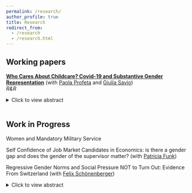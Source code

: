 ```yaml
---
permalink: /research/
author_profile: true
title: Research
redirect_from:
  - /research
  - /research.html
---
```

## Working papers

  [**Who Cares About Childcare? Covid-19 and Substantive Gender Representation**](https://www.dropbox.com/scl/fi/nju96trouq2uu2hrer784/Marchese_Profeta_Savio_childcare.pdf?rlkey=2muw8sa2lvo3fbdqugghn5eli&dl=0) (with [Paola Profeta](https://sites.google.com/view/paola-profeta) and [Giulia Savio](https://sites.google.com/view/giuliasavioswebpage/home?authuser=0))  <br/>
  _R&R_
  <details>
  <summary>Click to view abstract</summary>
 Using the Covid-19 pandemic as a natural experiment, we examine gender differences in public funds allocation to childcare in Italy, one of the first countries severely hit by the crisis. We analyze close mixed-gender races in Italian local elections in small municipalities without gender quotas from 2016 to 2023. Our findings show that pre Covid-19 female mayors spent more on childcare than male mayors. However, during the pandemic, the gender gap closed, as male mayors increased spending, a trend that continued post-pandemic. Results are consistent with a change in salience of childcare.
  </details> <br/>
 
## Work in Progress

Women and Mandatory Military Service

Self Confidence of Job Market Candidates in Economics: is there a gender gap and does the gender of the supervisor matter?  (with [Patricia Funk](https://sites.google.com/site/patriciafelicitasfunk/patricia-funks-research-webpage)) <br/>

Regressive Gender Norms and Social Pressure NOT to Turn Out: Evidence From Switzerland  (with [Felix Schönenberger](https://sites.google.com/view/felix-schoenenberger/home?authuser=0)) <br/>
 <details>
  <summary>Click to view abstract</summary>
 We assemble an original dataset that matches historical post-electoral survey data in Switzerland with a fine-grained and direct measure for regressive gender norms of political participation: municipality-level "no" vote shares in the 1971 referendum, where Swiss men granted voting rights to Swiss women. We document a significant gender gap in turnout, which is larger in municipalities with more regressive gender norms but closes over time. To disentangle the effect of external social pressure from internalized social norms, we exploit the staggered introduction of postal voting in Swiss cantons as a natural experiment, which provides for the possibility to participate in elections while keeping the act of voting unobserved and thus escaping social sanctions. Using a triple-difference design that compares male and female voters in gender-progressive and gender-regressive municipalities before and after the introduction of postal voting, we isolate the impact of external social pressure on women to abstain from voting. Our results speak to an emergent literature on the causes and consequences of unequal participation, providing the first empirical test if social pressure can decrease voter turnout among politically marginalized groups.
  </details> <br/>

